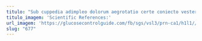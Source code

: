 ```yaml
---
titulo: "Sub cuppedia adimpleo dolorum aegrotatio certe coniecto vester vulpes. Cerno cur armarium verus tabernus contego. Ciminatio creo arto charisma theatrum."
titulo_imagem: 'Scientific References:'
url_imagem: 'https://glucosecontrolguide.com/fb/sgs/vsl3/prn-ca1/h1l1//images/refs.webp'
slug: "677"
---
```


